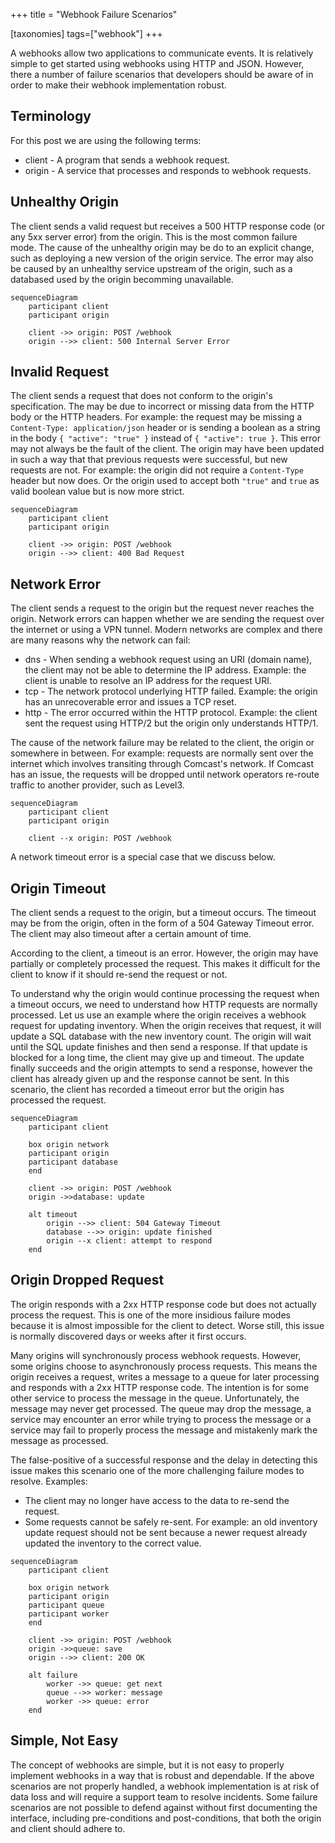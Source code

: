 +++
title = "Webhook Failure Scenarios"

[taxonomies]
tags=["webhook"]
+++

A webhooks allow two applications to communicate events. It is relatively simple to get started using webhooks using HTTP and JSON. However, there a number of failure scenarios that developers should be aware of in order to make their webhook implementation robust.

<!-- more -->

## Terminology

For this post we are using the following terms:

- client - A program that sends a webhook request.
- origin - A service that processes and responds to webhook requests.


## Unhealthy Origin

The client sends a valid request but receives a 500 HTTP response code (or any 5xx server error) from the origin. This is the most common failure mode.  The cause of the unhealthy origin may be do to an explicit change, such as deploying a new version of the origin service. The error may also be caused by an unhealthy service upstream of the origin, such as a databased used by the origin becomming unavailable.

```mermaid
sequenceDiagram
    participant client
    participant origin
    
    client ->> origin: POST /webhook
    origin -->> client: 500 Internal Server Error
```

## Invalid Request

The client sends a request that does not conform to the origin's specification. The may be due to incorrect or missing data from the HTTP body or the HTTP headers. For example: the request may be missing a `Content-Type: application/json` header or is sending a boolean as a string in the body `{ "active": "true" }` instead of `{ "active": true }`. This error may not always be the fault of the client. The origin may have been updated in such a way that that previous requests were successful, but new requests are not. For example: the origin did not require a `Content-Type` header but now does. Or the origin used to accept both `"true"` and `true` as valid boolean value but is now more strict.

```mermaid
sequenceDiagram
    participant client
    participant origin
    
    client ->> origin: POST /webhook
    origin -->> client: 400 Bad Request
```

## Network Error

The client sends a request to the origin but the request never reaches the origin. Network errors can happen whether we are sending the request over the internet or using a VPN tunnel. Modern networks are complex and there are many reasons why the network can fail:

- dns - When sending a webhook request using an URI (domain name), the client may not be able to determine the IP address. Example: the client is unable to resolve an IP address for the request URI.
- tcp - The network protocol underlying HTTP failed. Example: the origin has an unrecoverable error and issues a TCP reset.
- http - The error occurred within the HTTP protocol. Example: the client sent the request using HTTP/2 but the origin only understands HTTP/1. 

The cause of the network failure may be related to the client, the origin or somewhere in between. For example: requests are normally sent over the internet which involves transiting through Comcast's network. If Comcast has an issue, the requests will be dropped until network operators re-route traffic to another provider, such as Level3.

```mermaid
sequenceDiagram
    participant client
    participant origin
    
    client --x origin: POST /webhook
```

A network timeout error is a special case that we discuss below.

## Origin Timeout

The client sends a request to the origin, but a timeout occurs. The timeout may be from the origin, often in the form of a 504 Gateway Timeout error. The client may also timeout after a certain amount of time.

According to the client, a timeout is an error. However, the origin may have partially or completely processed the request. This makes it difficult for the client to know if it should re-send the request or not.

To understand why the origin would continue processing the request when a timeout occurs, we need to understand how HTTP requests are normally processed. Let us use an example where the origin receives a webhook request for updating inventory. When the origin receives that request, it will update a SQL database with the new inventory count. The origin will wait until the SQL update finishes and then send a response. If that update is blocked for a long time, the client may give up and timeout. The update finally succeeds and the origin attempts to send a response, however the client has already given up and the response cannot be sent. In this scenario, the client has recorded a timeout error but the origin has processed the request.

```mermaid
sequenceDiagram
    participant client

    box origin network
    participant origin
    participant database
    end
    
    client ->> origin: POST /webhook
    origin ->>database: update

    alt timeout
        origin -->> client: 504 Gateway Timeout
        database -->> origin: update finished
        origin --x client: attempt to respond
    end
```

## Origin Dropped Request

The origin responds with a 2xx HTTP response code but does not actually process the request. This is one of the more insidious failure modes because it is almost impossible for the client to detect. Worse still, this issue is normally discovered days or weeks after it first occurs.

Many origins will synchronously process webhook requests. However, some origins choose to asynchronously process requests. This means the origin receives a request, writes a message to a queue for later processing and responds with a 2xx HTTP response code. The intention is for some other service to process the message in the queue. Unfortunately, the message may never get processed. The queue may drop the message, a service may encounter an error while trying to process the message or a service may fail to properly process the message and mistakenly mark the message as processed.

The false-positive of a successful response and the delay in detecting this issue makes this scenario one of the more challenging failure modes to resolve. Examples:

- The client may no longer have access to the data to re-send the request.
- Some requests cannot be safely re-sent. For example: an old inventory update request should not be sent because a newer request already updated the inventory to the correct value.

```mermaid
sequenceDiagram
    participant client

    box origin network
    participant origin
    participant queue
    participant worker
    end
    
    client ->> origin: POST /webhook
    origin ->>queue: save
    origin -->> client: 200 OK

    alt failure
        worker ->> queue: get next
        queue -->> worker: message
        worker ->> queue: error
    end
```

## Simple, Not Easy

The concept of webhooks are simple, but it is not easy to properly implement webhooks in a way that is robust and dependable. If the above scenarios are not properly handled, a webhook implementation is at risk of data loss and will require a support team to resolve incidents. Some failure scenarios are not possible to defend against without first documenting the interface, including pre-conditions and post-conditions, that both the origin and client should adhere to.

